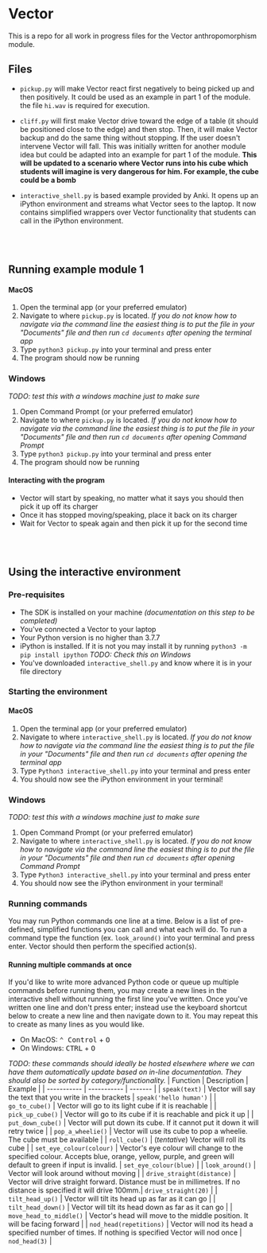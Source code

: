 # Vector

This is a repo for all work in progress files for the Vector anthropomorphism module.

## Files
* `pickup.py` will make Vector react first negatively to being picked up and then positively. It could be used as an example in part 1 of the module. the file `hi.wav` is required for execution.

* `cliff.py` will first make Vector drive toward the edge of a table (it should be positioned close to the edge) and then stop. Then, it will make Vector backup and do the same thing without stopping. If the user doesn't intervene Vector will fall. This was initially written for another module idea but could be adapted into an example for part 1 of the module. **This will be updated to a scenario where Vector runs into his cube which students will imagine is very dangerous for him. For example, the cube could be a bomb**

* `interactive_shell.py` is based example provided by Anki. It opens up an iPython environment and streams what Vector sees to the laptop. It now contains simplified wrappers over Vector functionality that students can call in the iPython environment.

<br>
<br>

## Running example module 1
#### MacOS 
1. Open the terminal app (or your preferred emulator)
2. Navigate to where `pickup.py` is located. *If you do not know how to navigate via the command line the easiest thing is to put the file in your "Documents" file and then run `cd documents` after opening the terminal app*
3. Type `python3 pickup.py` into your terminal and press enter
4. The program should now be running

### Windows
*TODO: test this with a windows machine just to make sure*
1. Open Command Prompt (or your preferred emulator)
2. Navigate to where `pickup.py` is located. *If you do not know how to navigate via the command line the easiest thing is to put the file in your "Documents" file and then run `cd documents` after opening Command Prompt*
3. Type `python3 pickup.py` into your terminal and press enter
4. The program should now be running

#### Interacting with the program
* Vector will start by speaking, no matter what it says you should then pick it up off its charger
* Once it has stopped moving/speaking, place it back on its charger
* Wait for Vector to speak again and then pick it up for the second time

<br>
<br>

## Using the interactive environment

### Pre-requisites
* The SDK is installed on your machine *(documentation on this step to be completed)*
* You've connected a Vector to your laptop
* Your Python version is no higher than 3.7.7
* iPython is installed. If it is not you may install it by running `python3 -m pip install ipython` *TODO: Check this on Windows*
* You've downloaded `interactive_shell.py` and know where it is in your file directory

### Starting the environment
#### MacOS 
1. Open the terminal app (or your preferred emulator)
2. Navigate to where `interactive_shell.py` is located. *If you do not know how to navigate via the command line the easiest thing is to put the file in your "Documents" file and then run `cd documents` after opening the terminal app*
3. Type `Python3 interactive_shell.py` into your terminal and press enter
4. You should now see the iPython environment in your terminal!

### Windows
*TODO: test this with a windows machine just to make sure*
1. Open Command Prompt (or your preferred emulator)
2. Navigate to where `interactive_shell.py` is located. *If you do not know how to navigate via the command line the easiest thing is to put the file in your "Documents" file and then run `cd documents` after opening Command Prompt*
3. Type `Python3 interactive_shell.py` into your terminal and press enter
4. You should now see the iPython environment in your terminal!

### Running commands
You may run Python commands one line at a time. Below is a list of pre-defined, simplified functions you can call and what each will do. To run a command type the function (ex. `look_around()` into your terminal and press enter. Vector should then perform the specified action(s).

#### Running multiple commands at once
If you'd like to write more advanced Python code or queue up multiple commands before running them, you may create a new lines in the interactive shell without running the first line you've written. Once you've written one line and don't press enter; instead use the keyboard shortcut below to create a new line and then navigate down to it. You may repeat this to create as many lines as you would like. 
* On MacOS: <kbd>⌃ Control</kbd> + <kbd>O</kbd>
* On Windows: <kbd>CTRL</kbd> + <kbd>O</kbd>


*TODO: these commands should ideally be hosted elsewhere where we can have them automatically update based on in-line documentation. They should also be sorted by category/functionality.*
| Function    | Description | Example |
| ----------- | ----------- | ------- |
| `speak(text)`  | Vector will say the text that you write in the brackets | `speak('hello human')` |
| `go_to_cube()` | Vector will go to its light cube if it is reachable |
| `pick_up_cube()` | Vector will go to its cube if it is reachable and pick it up |
| `put_down_cube()` | Vector will put down its cube. If it cannot put it down it will retry twice |
| `pop_a_wheelie()` | Vector will use its cube to pop a wheelie. The cube must be available |
| `roll_cube()` | (*tentative*) Vector will roll its cube |
| `set_eye_colour(colour)` | Vector's eye colour will change to the specified colour. Accepts blue, orange, yellow, purple, and green will default to green if input is invalid. | `set_eye_colour(blue)` |
| `look_around()` | Vector will look around without moving |
| `drive_straight(distance)` | Vector will drive straight forward. Distance must be in millimetres. If no distance is specified it will drive 100mm.| `drive_straight(20)` |
| `tilt_head_up()` | Vector will tilt its head up as far as it can go |
| `tilt_head_down()` | Vector will tilt its head down as far as it can go |
| `move_head_to_middle()` | Vector's head will move to the middle position. It will be facing forward |
| `nod_head(repetitions)` | Vector will nod its head a specified number of times. If nothing is specified Vector will nod once | `nod_head(3)` |


